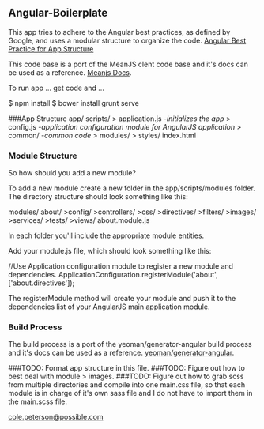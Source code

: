 ## Angular-Boilerplate

This app tries to adhere to the Angular best practices, as defined by Google, and uses a modular structure to organize the code.
[Angular Best Practice for App Structure](https://docs.google.com/document/d/1XXMvReO8-Awi1EZXAXS4PzDzdNvV6pGcuaF4Q9821Es/pub)

This code base is a port of the MeanJS clent code base and it's docs can be used as a reference. [Meanjs Docs](http://meanjs.org/docs.html#angularjs-modules). 

To run app ... get code and ...

$ npm install
$ bower install
grunt serve

###App Structure
app/
  scripts/
  	> application.js *-initializes the app*
  	> config.js  *-application configuration module for AngularJS application*
  	> common/  *-common code*
  	> modules/
  	> styles/
	index.html


### Module Structure
So how should you add a new module?

To add a new module create a new folder in the app/scripts/modules folder. The directory structure should look something like this:

modules/
	about/
		>config/
		>controllers/
		>css/
		>directives/
		>filters/
		>images/
		>services/
		>tests/
		>views/
		about.module.js

In each folder you'll include the appropriate module entities.

Add your module.js file, which should look something like this:

//Use Application configuration module to register a new module and dependencies.
ApplicationConfiguration.registerModule('about',['about.directives']);

The registerModule method will create your module and push it to the dependencies list of your AngularJS main application module.

### Build Process

The build process is a port of the yeoman/generator-angular build process and it's docs can be used as a reference. [yeoman/generator-angular](https://github.com/yeoman/generator-angular). 


###TODO: Format app structure in this file.
###TODO: Figure out how to best deal with module > images.
###TODO: Figure out how to grab scss from multiple directories and compile into one main.css file, so that each module is in charge of it's own sass file and I do not have to import them in the main.scss file.

cole.peterson@possible.com

